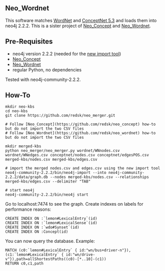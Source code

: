 Neo_Wordnet
-----------

This software matches [WordNet](http://wordnet-rdf.princeton.edu/) and [ConceptNet 5.3](http://conceptnet5.media.mit.edu/downloads/current/) and loads them into neo4j 2.2.2. 
This is a sister project of [Neo_Concept](https://github.com/redsk/neo_concept) and [Neo_Wordnet](https://github.com/redsk/neo_wordnet).

Pre-Requisites
--------------

- neo4j version 2.2.2 (needed for the [new import tool](http://neo4j.com/docs/2.2.2/import-tool.html))
- [Neo_Concept](https://github.com/redsk/neo_concept)
- [Neo_Wordnet](https://github.com/redsk/neo_wordnet)
- regular Python, no dependencies

Tested with neo4j-community-2.2.2.

How-To 
-------------------

    mkdir neo-kbs
    cd neo-kbs
    git clone https://github.com/redsk/neo_merger.git

    # Follow [Neo_Concept](https://github.com/redsk/neo_concept) how-to but do not import the two CSV files
    # Follow [Neo_Wordnet](https://github.com/redsk/neo_wordnet) how-to but do not import the two CSV files

    mkdir merged-kbs
    python neo_merger/neo_merger.py wordnet/WNnodes.csv wordnet/WNedges.csv conceptnet/nodes.csv conceptnet/edgesPOS.csv merged-kbs/nodes.csv merged-kbs/edges.csv

    # import the merged nodes.csv and edges.csv using the new import tool
    neo4j-community-2.2.2/bin/neo4j-import --into neo4j-community-2.2.2/data/graph.db --nodes merged-kbs/nodes.csv --relationships merged-kbs/edges.csv --delimiter "TAB"

    # start neo4j
    neo4j-community-2.2.2/bin/neo4j start


Go to localhost:7474 to see the graph. Create indexes on labels for performance reasons:

    CREATE INDEX ON :`lemon#LexicalEntry`(id)
    CREATE INDEX ON :`lemon#LexicalSense`(id)
    CREATE INDEX ON :`wdo#Synset`(id)
    CREATE INDEX ON :Concept(id)

You can now query the database. Example:

    MATCH (c0:`lemon#LexicalEntry` { id:"wn/bus+driver-n"}),(c1:`lemon#LexicalEntry` { id:"wn/drive-v"}),path=allShortestPaths((c0)-[*..10]-(c1))
    RETURN c0,c1,path
